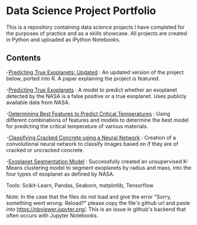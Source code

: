 # Data Science Project Portfolio
This is a repository containing data science projects I have completed for the purposes of practice and as a skills showcase.  All projects are created in Python and uploaded as iPython Notebooks.

## Contents

   -[Predicting True Exoplanets: Updated](https://github.com/matthewkarnes/Papers-and-Presentations/blob/main/Karnes_Matthew_Capstone_Project.pdf) : An updated version of the project below, ported into R. A paper explaining the project is featured.

   -[Predicting True Exoplanets](https://nbviewer.jupyter.org/github/matthewkarnes/Data-Projects/blob/master/Kepler_Classification/Kepler_Classification.ipynb) : A model to predict whether an exoplanet detected by the NASA is a false positive or a true exoplanet.  Uses publicly available data from NASA.
   
   -[Determining Best Features to Predict Critical Temperatures](https://nbviewer.jupyter.org/github/matthewkarnes/Data-Projects/blob/master/Superconductivity_Regression/superconductivity_crit_temp_regression.ipynb) : Using different combinations of features and models to determine the best model for predicting the critical temperature of various materials.
   
   -[Classifying Cracked Concrete using a Neural Network](https://nbviewer.jupyter.org/github/matthewkarnes/Data-Projects/blob/master/Concrete_CNN/Concrete_CNN.ipynb) : Creation of a convolutional neural network to classify images based on if they are of cracked or uncracked concrete.
   
   -[Exoplanet Segmentation Model](https://nbviewer.jupyter.org/github/matthewkarnes/Data-Projects/blob/master/Exoplanet_Clustering/Exoplanet_Clustering_rework.ipynb) : Successfully created an unsupervised K-Means clustering model to segment exoplanets by radius and mass, into the four types of exoplanet as defined by NASA.
    
   Tools: Scikit-Learn, Pandas, Seaborn, matplotlib, Tensorflow
  
  Note: In the case that the files do not load and give the error "Sorry, something went wrong. Reload?" please copy the file's github url and paste into                https://nbviewer.jupyter.org/. This is an issue in github's backend that often occurs with Jupyter Notebooks.
